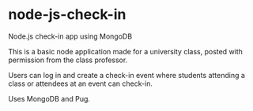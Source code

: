# node-js-check-in
Node.js check-in app using MongoDB

This is a basic node application made for a university class, posted with permission from the class professor.

Users can log in and create a check-in event where students attending a class or attendees at an event can check-in.

Uses MongoDB and Pug.
